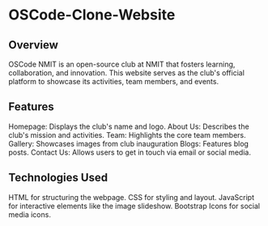# OSCode-Clone-Website

## Overview

OSCode NMIT is an open-source club at NMIT that fosters learning, collaboration, and innovation. This website serves as the club's official platform to showcase its activities, team members, and events.

## Features

Homepage: Displays the club's name and logo.
About Us: Describes the club's mission and activities.
Team: Highlights the core team members.
Gallery: Showcases images from club inauguration
Blogs: Features blog posts.
Contact Us: Allows users to get in touch via email or social media.

## Technologies Used

HTML for structuring the webpage.
CSS for styling and layout.
JavaScript for interactive elements like the image slideshow.
Bootstrap Icons for social media icons.
